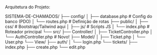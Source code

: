 
Arquitetura do Projeto: 


SISTEMA-DE-CHAMADOS/
├── config/
│   ├── database.php     # Config do banco (PDO)
│   └── routes.php       # Definição de rotas
├── public/
│   ├── css/             # Bootstrap/Tailwind aqui
│   ├── js/              # Scripts JS
│   └── index.php        # Roteador principal
└── src/
    ├── Controller/
    │   ├── TicketController.php
    │   └── AuthController.php   # Novo!
    ├── Model/
    │   ├── Ticket.php
    │   └── User.php
    └── View/
        ├── auth/
        │   └── login.php
        └── tickets/
            ├── index.php
            ├── create.php
            └── edit.php